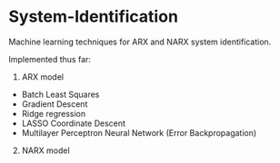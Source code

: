 # System-Identification
Machine learning techniques for ARX and NARX system identification.

Implemented thus far:

1) ARX model
  - Batch Least Squares
  - Gradient Descent
  - Ridge regression
  - LASSO Coordinate Descent
  - Multilayer Perceptron Neural Network (Error Backpropagation)
  
2) NARX model
